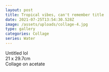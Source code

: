 ```yaml
---
layout: post
title: Tropical vibes, can't remember title
date: 2021-07-25T13:54:30.528Z
image: /assets/uploads/collage-4.jpg
type: gallery
categories: Collage
series: Water
---
```

Untitled lol\
21 x 29.7cm\
Collage on acetate